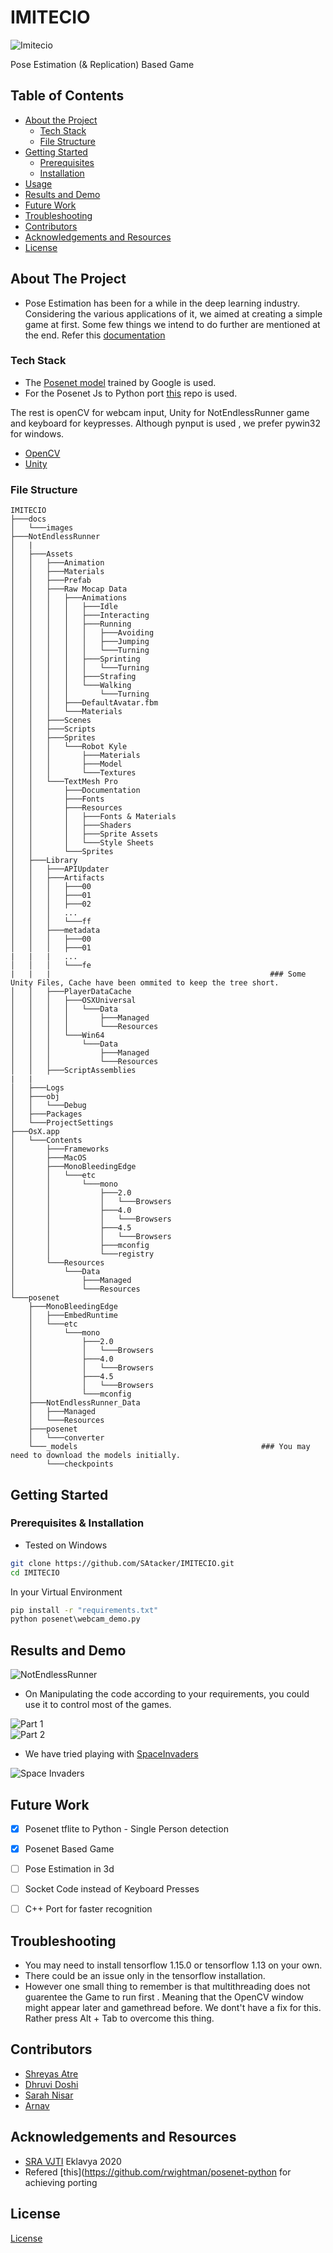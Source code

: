 # IMITECIO

![Imitecio](https://github.com/SAtacker/IMITECIO/blob/master/docs/images/ImitecioLogoFree.png)  

Pose Estimation (& Replication) Based Game  

<!-- TABLE OF CONTENTS -->

## Table of Contents

* [About the Project](#about-the-project)
  * [Tech Stack](#tech-stack)
  * [File Structure](#file-structure)
* [Getting Started](#getting-started)
  * [Prerequisites](#prerequisites)
  * [Installation](#installation)
* [Usage](#usage)
* [Results and Demo](#results-and-demo)
* [Future Work](#future-work)
* [Troubleshooting](#troubleshooting)
* [Contributors](#contributors)
* [Acknowledgements and Resources](#acknowledgements-and-resources)
* [License](#license)

<!-- ABOUT THE PROJECT -->

## About The Project

*  Pose Estimation has been for a while in the deep learning industry. Considering the various applications of it, we aimed at creating a simple game at first. Some few things we intend to do further are mentioned at the end. 
Refer this [documentation](https://link/to/report/)

### Tech Stack

* The [Posenet model](https://github.com/tensorflow/tfjs-models/tree/master/posenet) trained by Google is used.
* For the Posenet Js to Python port [this](https://github.com/rwightman/posenet-python)  repo is used.
<!-- This section should list the technologies you used for this project. Leave any add-ons/plugins for the prerequisite section. Here are a few examples. -->

The rest is openCV for webcam input, Unity for NotEndlessRunner game and keyboard for keypresses. Although pynput is used , we prefer pywin32 for windows.

* [OpenCV](https://opencv.org/)
* [Unity](https://unity.com/)  

### File Structure

```
IMITECIO
├───docs
│   └───images
├───NotEndlessRunner
│   |
│   ├───Assets
│   │   ├───Animation
│   │   ├───Materials
│   │   ├───Prefab
│   │   ├───Raw Mocap Data
│   │   │   ├───Animations
│   │   │   │   ├───Idle
│   │   │   │   ├───Interacting
│   │   │   │   ├───Running
│   │   │   │   │   ├───Avoiding
│   │   │   │   │   ├───Jumping
│   │   │   │   │   └───Turning
│   │   │   │   ├───Sprinting
│   │   │   │   │   └───Turning
│   │   │   │   ├───Strafing
│   │   │   │   └───Walking
│   │   │   │       └───Turning
│   │   │   ├───DefaultAvatar.fbm
│   │   │   └───Materials
│   │   ├───Scenes
│   │   ├───Scripts
│   │   ├───Sprites
│   │   │   └───Robot Kyle
│   │   │       ├───Materials
│   │   │       ├───Model
│   │   │       └───Textures
│   │   └───TextMesh Pro
│   │       ├───Documentation
│   │       ├───Fonts
│   │       ├───Resources
│   │       │   ├───Fonts & Materials
│   │       │   ├───Shaders
│   │       │   ├───Sprite Assets
│   │       │   └───Style Sheets
│   │       └───Sprites
│   ├───Library
│   │   ├───APIUpdater
│   │   ├───Artifacts
│   │   │   ├───00
│   │   │   ├───01
│   │   │   ├───02
│   │   │   ...
│   │   │   └───ff
│   │   ├───metadata
│   │   │   ├───00
│   │   │   ├───01
|   |   |   ...
│   │   │   └───fe
|   |   |                                                 ### Some Unity Files, Cache have been ommited to keep the tree short.
│   │   ├───PlayerDataCache
│   │   │   ├───OSXUniversal
│   │   │   │   └───Data
│   │   │   │       ├───Managed
│   │   │   │       └───Resources
│   │   │   └───Win64
│   │   │       └───Data
│   │   │           ├───Managed
│   │   │           └───Resources
│   │   ├───ScriptAssemblies
|   |
│   ├───Logs
│   ├───obj
│   │   └───Debug
│   ├───Packages
│   └───ProjectSettings
├───OsX.app
│   └───Contents
│       ├───Frameworks
│       ├───MacOS
│       ├───MonoBleedingEdge
│       │   └───etc
│       │       └───mono
│       │           ├───2.0
│       │           │   └───Browsers
│       │           ├───4.0
│       │           │   └───Browsers
│       │           ├───4.5
│       │           │   └───Browsers
│       │           ├───mconfig
│       │           └───registry
│       └───Resources
│           └───Data
│               ├───Managed
│               └───Resources
└───posenet
    ├───MonoBleedingEdge
    │   ├───EmbedRuntime
    │   └───etc
    │       └───mono
    │           ├───2.0
    │           │   └───Browsers
    │           ├───4.0
    │           │   └───Browsers
    │           ├───4.5
    │           │   └───Browsers
    │           └───mconfig
    ├───NotEndlessRunner_Data
    │   ├───Managed
    │   └───Resources
    ├───posenet
    │   └───converter
    └───_models                                         ### You may need to download the models initially.
        └───checkpoints
```

<!-- GETTING STARTED -->
## Getting Started

### Prerequisites & Installation

* Tested on Windows

```sh
git clone https://github.com/SAtacker/IMITECIO.git
cd IMITECIO
```

In your Virtual Environment

```cmd
pip install -r "requirements.txt"
python posenet\webcam_demo.py
```

<!-- RESULTS AND DEMO -->
## Results and Demo

![**NotEndlessRunner**](https://github.com/SAtacker/IMITECIO/blob/master/docs/images/GameScreenshot.png)

* On Manipulating the code according to your requirements, you could use it to control most of the games.

![**Part 1**](https://github.com/SAtacker/IMITECIO/blob/master/docs/images/GameControlsPart1.gif)  
![**Part 2**](https://github.com/SAtacker/IMITECIO/blob/master/docs/images/GameControlsPart2.gif)

* We have tried playing with [SpaceInvaders](https://github.com/leerob/Space_Invaders)

![**Space Invaders**](https://github.com/SAtacker/IMITECIO/blob/master/docs/images/SpaceInvaders.PNG)  

<!-- FUTURE WORK -->
## Future Work

- [x] Posenet tflite to Python - Single Person detection
- [x] Posenet Based Game
- [ ] Pose Estimation in 3d
- [ ] Socket Code instead of Keyboard Presses
- [ ] C++ Port for faster recognition


<!-- TROUBLESHOOTING -->
## Troubleshooting

* You may need to install tensorflow 1.15.0 or tensorflow 1.13 on your own.
* There could be an issue only in the tensorflow installation.
* However one small thing to remember is that multithreading does not guarentee the Game to run first . Meaning that the OpenCV window might appear later and gamethread before. We dont't have a fix for this. Rather press Alt + Tab to overcome this thing.

<!-- CONTRIBUTORS -->
## Contributors

* [Shreyas Atre](https://github.com/SAtacker)
* [Dhruvi Doshi](https://github.com/dhruvi29)
* [Sarah Nisar](https://github.com/sarah-nisar)
* [Arnav](https://github.com/wh1t3-h4t)

<!-- ACKNOWLEDGEMENTS AND REFERENCES -->
## Acknowledgements and Resources

* [SRA VJTI](http://sra.vjti.info/) Eklavya 2020  
* Refered [this](https://github.com/rwightman/posenet-python for achieving porting

<!-- LICENSE -->
## License

[License](LICENSE)
